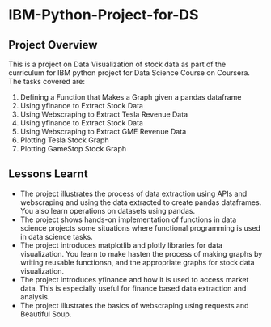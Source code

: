 # IBM-Python-Project-for-DS

## Project Overview

This is a project on Data Visualization of stock data as part of the curriculum for IBM python project for Data Science Course on Coursera.
The tasks covered are:

1. Defining a Function that Makes a Graph given a pandas dataframe
1. Using yfinance to Extract Stock Data
2. Using Webscraping to Extract Tesla Revenue Data
3. Using yfinance to Extract Stock Data
4. Using Webscraping to Extract GME Revenue Data
5. Plotting Tesla Stock Graph
6. Plotting GameStop Stock Graph

## Lessons Learnt
- The project illustrates the process of data extraction using APIs and webscraping and using the data extracted to create pandas dataframes. You also learn operations on datasets using pandas.
- The project shows hands-on implementation of functions in data science projects some situations where functional programming is used in data science tasks. 
- The project introduces matplotlib and plotly libraries for data visualization. You learn to make hasten the process of making graphs by writing reusable functionsn, and the appropriate graphs for stock data visualization.
- The project introduces yfinance and how it is used to access market data. This is especially useful for finance based data extraction and analysis.
- The project illustrates the basics of webscraping using requests and Beautiful Soup.